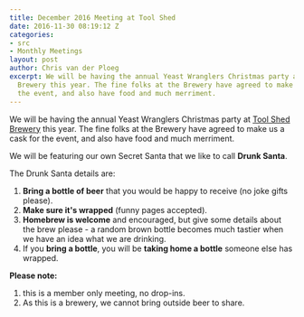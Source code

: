 ```yaml
---
title: December 2016 Meeting at Tool Shed
date: 2016-11-30 08:19:12 Z
categories:
- src
- Monthly Meetings
layout: post
author: Chris van der Ploeg
excerpt: We will be having the annual Yeast Wranglers Christmas party at Tool Shed
  Brewery this year. The fine folks at the Brewery have agreed to make us a cask for
  the event, and also have food and much merriment.
---
```


We will be having the annual Yeast Wranglers Christmas party at [Tool Shed Brewery](https://goo.gl/maps/TuUJmfqAPNQ2) this year.
The fine folks at the Brewery have agreed to make us a cask for the event, and also have food and much merriment. 

We will be featuring our own Secret Santa that we like to call __Drunk Santa__. 

The Drunk Santa details are:

1. __Bring a bottle of beer__ that you would be happy to receive (no joke gifts please).  
2. __Make sure it's wrapped__ (funny pages accepted).  
3. __Homebrew is welcome__ and encouraged, but give some details about the brew please - a random brown bottle becomes much tastier when we have an idea what we are drinking.
4. If you __bring a bottle__, you will be __taking home a bottle__ someone else has wrapped. 

__Please note:__ 

1. this is a member only meeting, no drop-ins.
2. As this is a brewery, we cannot bring outside beer to share.
